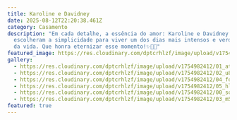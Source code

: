```yaml
---
title: Karoline e Davidney
date: 2025-08-12T22:20:38.461Z
category: Casamento
description: "Em cada detalhe, a essência do amor: Karoline e Davidney
  escolheram a simplicidade para viver um dos dias mais intensos e verdadeiros
  da vida. Que honra eternizar esse momento!✨🤍💍"
featured_image: https://res.cloudinary.com/dptcrhlzf/image/upload/v1754982412/03_m5agpb.jpg
gallery:
  - https://res.cloudinary.com/dptcrhlzf/image/upload/v1754982412/01_att2bv.jpg
  - https://res.cloudinary.com/dptcrhlzf/image/upload/v1754982412/02_u8hkvp.jpg
  - https://res.cloudinary.com/dptcrhlzf/image/upload/v1754982412/04_fqhkc1.jpg
  - https://res.cloudinary.com/dptcrhlzf/image/upload/v1754982412/05_hlev2y.jpg
  - https://res.cloudinary.com/dptcrhlzf/image/upload/v1754982412/00_sor74o.jpg
  - https://res.cloudinary.com/dptcrhlzf/image/upload/v1754982412/03_m5agpb.jpg
featured: true
---
```

